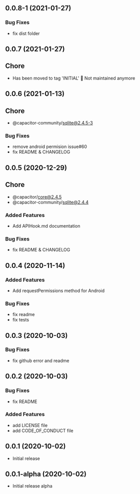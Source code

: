 ## 0.0.8-1 (2021-01-27)

### Bug Fixes

- fix dist folder

## 0.0.7 (2021-01-27)

## Chore

- Has been moved to tag 'INITIAL' 🛑 Not maintained anymore

## 0.0.6 (2021-01-13)

## Chore

- @capacitor-community/sqlite@2.4.5-3

### Bug Fixes

- remove android permision issue#60
- fix README & CHANGELOG

## 0.0.5 (2020-12-29)

## Chore

- @capacitor/core@2.4.5
- @capacitor-community/sqlite@2.4.4

### Added Features

- Add APIHook.md documentation

### Bug Fixes

- fix README & CHANGELOG

## 0.0.4 (2020-11-14)

### Added Features

- Add requestPermissions method for Android

### Bug Fixes

- fix readme
- fix tests

## 0.0.3 (2020-10-03)

### Bug Fixes

- fix github error and readme

## 0.0.2 (2020-10-03)

### Bug Fixes

- fix README

### Added Features

- add LICENSE file
- add CODE_OF_CONDUCT file

## 0.0.1 (2020-10-02)

- Initial release

## 0.0.1-alpha (2020-10-02)

- Initial release alpha